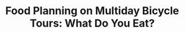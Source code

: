 ---
layout: community
category: community
title: "Food Planning on Multiday Bicycle Tours: What Do You Eat?"
description: "I was wondering how y’all deal with food on multiday tours. What to eat during a whole day. How much food to buy at once. Simple food to cook. Looking forward to all the experiences :)"
isTopLevel: false
isSingleLevel: false
isArticle: false
datePublished: 2022-06-17 14:12:00 +0300
dateModified: 2022-06-17 14:12:00 +0300
published: false
---